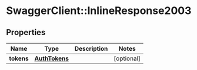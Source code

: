 # SwaggerClient::InlineResponse2003

## Properties
Name | Type | Description | Notes
------------ | ------------- | ------------- | -------------
**tokens** | [**AuthTokens**](AuthTokens.md) |  | [optional] 

